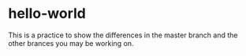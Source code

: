 # hello-world

This is a practice to show the differences in 
the master branch and the other brances you
may be working on.
